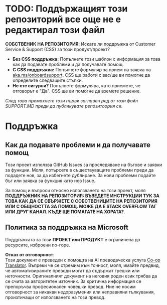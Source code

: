 <!--
CO_OP_TRANSLATOR_METADATA:
{
  "original_hash": "62fe65c1d8e3796c01aa1e3c89666cba",
  "translation_date": "2025-06-12T11:21:03+00:00",
  "source_file": "SUPPORT.md",
  "language_code": "bg"
}
-->
# TODO: Поддържащият този репозиторий все още не е редактирал този файл

**СОБСТВЕНИК НА РЕПОЗИТОРИЯ**: Искате ли поддръжка от Customer Service & Support (CSS) за този продукт/проект?

- **Без CSS поддръжка:** Попълнете този шаблон с информация за това как да подавате проблеми и да получавате помощ.
- **С CSS поддръжка:** Попълнете формуляр за прием на заявка на [aka.ms/onboardsupport](https://aka.ms/onboardsupport). CSS ще работи с вас/ще ви помогне да определите следващите стъпки.
- **Не сте сигурни?** Попълнете формуляра, като приемете, че отговорът е "Да". CSS ще ви помогне да вземете решение.

*След това премахнете този първи заглавен ред от този файл SUPPORT.MD преди да публикувате репозитоория си.*

# Поддръжка

## Как да подавате проблеми и да получавате помощ

Този проект използва GitHub Issues за проследяване на бъгове и заявки за функции. Моля, потърсете в съществуващите проблеми преди да подадете нов, за да избегнете дублиране. За нови проблеми подайте бъг или заявка за функция като нов Issue.

За помощ и въпроси относно използването на този проект, моля **ПОДДРЪЖНИК НА РЕПОЗИТОРИЯ: ВЪВЕДЕТЕ ИНСТРУКЦИИ ТУК ЗА ТОВА КАК ДА СЕ СВЪРЖЕТЕ С СОБСТВЕНИЦИТЕ НА РЕПОЗИТОРИЯ ИЛИ С ОБЩНОСТТА ЗА ПОМОЩ. МОЖЕ ДА Е STACK OVERFLOW ТАГ ИЛИ ДРУГ КАНАЛ. КЪДЕ ЩЕ ПОМАГАТЕ НА ХОРАТА?**.

## Политика за поддръжка на Microsoft

Поддръжката за този **ПРОЕКТ или ПРОДУКТ** е ограничена до ресурсите, изброени по-горе.

**Отказ от отговорност**:  
Този документ е преведен с помощта на AI преводаческа услуга [Co-op Translator](https://github.com/Azure/co-op-translator). Въпреки че се стремим към точност, моля, имайте предвид, че автоматизираните преводи могат да съдържат грешки или неточности. Оригиналният документ на неговия роден език трябва да се счита за авторитетен източник. За критична информация се препоръчва професионален човешки превод. Ние не носим отговорност за никакви недоразумения или неправилни тълкувания, произтичащи от използването на този превод.